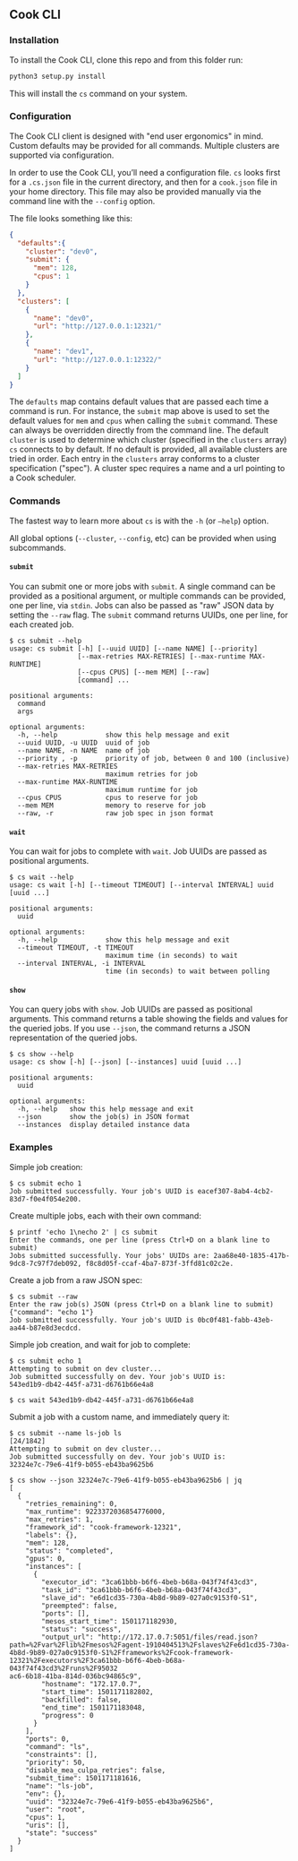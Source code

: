 ## Cook CLI

### Installation

To install the Cook CLI, clone this repo and from this folder run:

```bash
python3 setup.py install
```

This will install the `cs` command on your system.

### Configuration

The Cook CLI client is designed with "end user ergonomics" in mind. Custom defaults may be provided for all commands. Multiple clusters are supported via configuration.

In order to use the Cook CLI, you’ll need a configuration file. `cs` looks first for a `.cs.json` file in the current directory, and then for a `cook.json` file in your home directory. This file may also be provided manually via the command line with the `--config` option.

The file looks something like this:

```json
{
  "defaults":{
    "cluster": "dev0",
    "submit": {
      "mem": 128,
      "cpus": 1
    }
  },
  "clusters": [
    {
      "name": "dev0",
      "url": "http://127.0.0.1:12321/"
    },
    {
      "name": "dev1",
      "url": "http://127.0.0.1:12322/"
    }
  ]
}
```

The `defaults` map contains default values that are passed each time a command is run. For instance, the `submit` map above is used to set the default values for `mem` and `cpus` when calling the `submit` command. These can always be overridden directly from the command line. The default `cluster` is used to determine which cluster (specified in the `clusters` array) `cs` connects to by default. If no default is provided, all available clusters are tried in order. Each entry in the `clusters` array conforms to a cluster specification ("spec"). A cluster spec requires a name and a url pointing to a Cook scheduler.

### Commands

The fastest way to learn more about `cs` is with the `-h` (or `—help`) option.

All global options (`--cluster`, `--config`, etc) can be provided when using subcommands.

#### `submit`

You can submit one or more jobs with `submit`. A single command can be provided as a positional argument, or multiple commands can be provided, one per line, via `stdin`. Jobs can also be passed as "raw" JSON data by setting the `--raw` flag. The `submit` command returns UUIDs, one per line, for each created job.

```
$ cs submit --help
usage: cs submit [-h] [--uuid UUID] [--name NAME] [--priority]
                 [--max-retries MAX-RETRIES] [--max-runtime MAX-RUNTIME]
                 [--cpus CPUS] [--mem MEM] [--raw]
                 [command] ...

positional arguments:
  command
  args

optional arguments:
  -h, --help            show this help message and exit
  --uuid UUID, -u UUID  uuid of job
  --name NAME, -n NAME  name of job
  --priority , -p       priority of job, between 0 and 100 (inclusive)
  --max-retries MAX-RETRIES
                        maximum retries for job
  --max-runtime MAX-RUNTIME
                        maximum runtime for job
  --cpus CPUS           cpus to reserve for job
  --mem MEM             memory to reserve for job
  --raw, -r             raw job spec in json format
```

#### `wait`

You can wait for jobs to complete with `wait`. Job UUIDs are passed as positional arguments.

```
$ cs wait --help
usage: cs wait [-h] [--timeout TIMEOUT] [--interval INTERVAL] uuid [uuid ...]

positional arguments:
  uuid

optional arguments:
  -h, --help            show this help message and exit
  --timeout TIMEOUT, -t TIMEOUT
                        maximum time (in seconds) to wait
  --interval INTERVAL, -i INTERVAL
                        time (in seconds) to wait between polling
```

#### `show`

You can query jobs with `show`. Job UUIDs are passed as positional arguments. This command returns a table showing the fields and values for the queried jobs. If you use `--json`, the command returns a JSON representation of the queried jobs.

```
$ cs show --help
usage: cs show [-h] [--json] [--instances] uuid [uuid ...]

positional arguments:
  uuid

optional arguments:
  -h, --help   show this help message and exit
  --json       show the job(s) in JSON format
  --instances  display detailed instance data
```

### Examples

Simple job creation:
```shell
$ cs submit echo 1
Job submitted successfully. Your job's UUID is eacef307-8ab4-4cb2-83d7-f0e4f054e200.
```

Create multiple jobs, each with their own command:
```shell
$ printf 'echo 1\necho 2' | cs submit
Enter the commands, one per line (press Ctrl+D on a blank line to submit)
Jobs submitted successfully. Your jobs' UUIDs are: 2aa68e40-1835-417b-9dc8-7c97f7deb092, f8c8d05f-ccaf-4ba7-873f-3ffd81c02c2e.
```

Create a job from a raw JSON spec:
```shell
$ cs submit --raw
Enter the raw job(s) JSON (press Ctrl+D on a blank line to submit)
{"command": "echo 1"}
Job submitted successfully. Your job's UUID is 0bc0f481-fabb-43eb-aa44-b87e8d3ecdcd.
```

Simple job creation, and wait for job to complete:
```shell
$ cs submit echo 1
Attempting to submit on dev cluster...
Job submitted successfully on dev. Your job's UUID is:
543ed1b9-db42-445f-a731-d6761b66e4a8

$ cs wait 543ed1b9-db42-445f-a731-d6761b66e4a8
```

Submit a job with a custom name, and immediately query it:
```
$ cs submit --name ls-job ls                                                                                                                                                                                          [24/1842]
Attempting to submit on dev cluster...
Job submitted successfully on dev. Your job's UUID is:
32324e7c-79e6-41f9-b055-eb43ba9625b6

$ cs show --json 32324e7c-79e6-41f9-b055-eb43ba9625b6 | jq
[
  {
    "retries_remaining": 0,
    "max_runtime": 9223372036854776000,
    "max_retries": 1,
    "framework_id": "cook-framework-12321",
    "labels": {},
    "mem": 128,
    "status": "completed",
    "gpus": 0,
    "instances": [
      {
        "executor_id": "3ca61bbb-b6f6-4beb-b68a-043f74f43cd3",
        "task_id": "3ca61bbb-b6f6-4beb-b68a-043f74f43cd3",
        "slave_id": "e6d1cd35-730a-4b8d-9b89-027a0c9153f0-S1",
        "preempted": false,
        "ports": [],
        "mesos_start_time": 1501171182930,
        "status": "success",
        "output_url": "http://172.17.0.7:5051/files/read.json?path=%2Fvar%2Flib%2Fmesos%2Fagent-1910404513%2Fslaves%2Fe6d1cd35-730a-4b8d-9b89-027a0c9153f0-S1%2Fframeworks%2Fcook-framework-12321%2Fexecutors%2F3ca61bbb-b6f6-4beb-b68a-043f74f43cd3%2Fruns%2F95032
ac6-6b18-41ba-814d-036bc94865c9",
        "hostname": "172.17.0.7",
        "start_time": 1501171182802,
        "backfilled": false,
        "end_time": 1501171183048,
        "progress": 0
      }
    ],
    "ports": 0,
    "command": "ls",
    "constraints": [],
    "priority": 50,
    "disable_mea_culpa_retries": false,
    "submit_time": 1501171181616,
    "name": "ls-job",
    "env": {},
    "uuid": "32324e7c-79e6-41f9-b055-eb43ba9625b6",
    "user": "root",
    "cpus": 1,
    "uris": [],
    "state": "success"
  }
]
```
